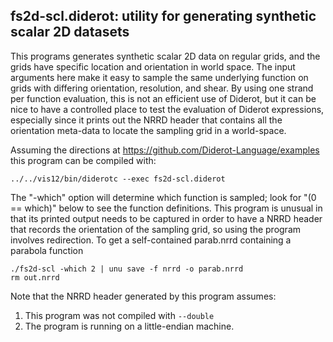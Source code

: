 ## fs2d-scl.diderot: utility for generating synthetic scalar 2D datasets

This programs generates synthetic scalar 2D data on regular grids, and
the grids have specific location and orientation in world space.
The input arguments here make it easy to sample the same underlying
function on grids with differing orientation, resolution, and shear.
By using one strand per function evaluation, this is not an efficient
use of Diderot, but it can be nice to have a controlled place to test
the evaluation of Diderot expressions, especially since it prints out
the NRRD header that contains all the orientation meta-data to locate
the sampling grid in a world-space.

Assuming the directions at https://github.com/Diderot-Language/examples
this program can be compiled with:

	../../vis12/bin/diderotc --exec fs2d-scl.diderot

The "-which" option will determine which function is sampled; look
for "(0 == which)" below to see the function definitions.
This program is unusual in that its printed output needs to be captured
in order to have a NRRD header that records the orientation of the
sampling grid, so using the program involves redirection.  To
get a self-contained parab.nrrd containing a parabola function

	./fs2d-scl -which 2 | unu save -f nrrd -o parab.nrrd
	rm out.nrrd

Note that the NRRD header generated by this program assumes:

1. This program was not compiled with `--double`
2. The program is running on a little-endian machine.

